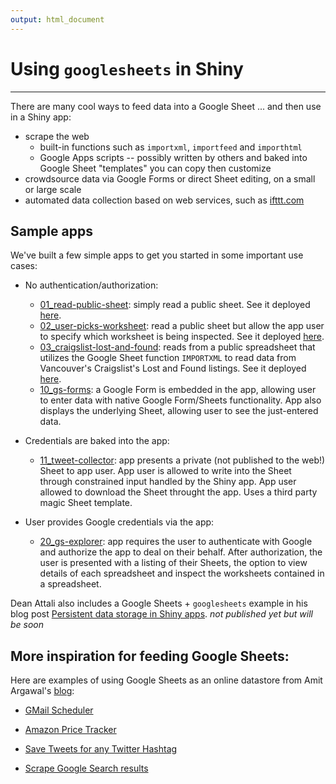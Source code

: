 ```yaml
---
output: html_document
---
```


<!-- README.md is generated from README.Rmd. Please edit that file -->

# Using `googlesheets` in Shiny

---

There are many cool ways to feed data into a Google Sheet ... and then use in a Shiny app:

  * scrape the web
    - built-in functions such as `importxml`, `importfeed` and `importhtml`
    - Google Apps scripts -- possibly written by others and baked into Google Sheet "templates" you can copy then customize
  * crowdsource data via Google Forms or direct Sheet editing, on a small or large scale
  * automated data collection based on web services, such as [ifttt.com](https://ifttt.com)
  
## Sample apps

We've built a few simple apps to get you started in some important use cases:

  * No authentication/authorization:
    - [01_read-public-sheet](01_read-public-sheet): simply read a public sheet. See it deployed [here](https://jennybc.shinyapps.io/01_read-public-sheet).
    - [02_user-picks-worksheet](02_user-picks-worksheet): read a public sheet but allow the app user to specify which worksheet is being inspected. See it deployed [here](https://jennybc.shinyapps.io/02_user-picks-worksheet).
    - [03_craigslist-lost-and-found](03_craigslist-lost-and-found): reads from a public spreadsheet that utilizes the Google Sheet function `IMPORTXML` to read data from Vancouver's Craigslist's Lost and Found listings. See it deployed [here](https://jennybc.shinyapps.io/craigslist-lost-and-found).
    - [10_gs-forms](10_gs-forms): a Google Form is embedded in the app, allowing user to enter data with native Google Form/Sheets functionality. App also displays the underlying Sheet, allowing user to see the just-entered data.
  * Credentials are baked into the app:
    
    - [11_tweet-collector](11_tweet-collector): app presents a private (not published to the web!) Sheet to app user. App user is allowed to write into the Sheet through constrained input handled by the Shiny app. App user allowed to download the Sheet throught the app. Uses a third party magic Sheet template.
  * User provides Google credentials via the app:
    - [20_gs-explorer](20_gs-explorer): app requires the user to authenticate with Google and authorize the app to deal on their behalf. After authorization, the user is presented with a listing of their Sheets, the option to view details of each spreadsheet and inspect the worksheets contained in a spreadsheet.
    
Dean Attali also includes a Google Sheets + `googlesheets` example in his blog post [Persistent data storage in Shiny apps](http://deanattali.com). *not published yet but will be soon*

## More inspiration for feeding Google Sheets:

Here are examples of using Google Sheets as an online datastore from Amit Argawal's [blog](http://www.labnol.org/tag/guide/):

  * [GMail Scheduler](http://www.labnol.org/internet/schedule-gmail-send-later/24867/)
  
  * [Amazon Price Tracker](http://www.labnol.org/internet/amazon-price-tracker/28156/)
  
  * [Save Tweets for any Twitter Hashtag](http://www.labnol.org/internet/save-twitter-hashtag-tweets/6505/)
  
  * [Scrape Google Search results](http://www.labnol.org/internet/google-web-scraping/28450/)
